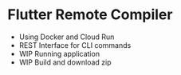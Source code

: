 # Flutter Remote Compiler

- Using Docker and Cloud Run
- REST Interface for CLI commands
- WIP Running application
- WIP Build and download zip